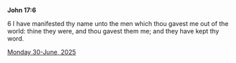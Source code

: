 **John 17:6**

6 I have manifested thy name unto the men which thou gavest me out of the world: thine they were, and thou gavest them me; and they have kept thy word.

[Monday 30-June, 2025](https://getbible.net/kjv/John/17/6)
